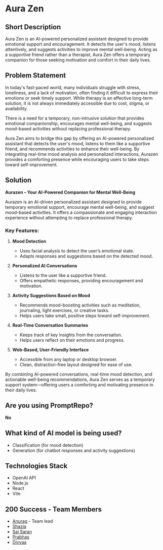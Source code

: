 # Aura Zen

## Short Description
Aura Zen is an AI-powered personalized assistant designed to provide emotional support and encouragement. It detects the user's mood, listens attentively, and suggests activities to improve mental well-being. Acting as a supportive friend rather than a therapist, Aura Zen offers a temporary companion for those seeking motivation and comfort in their daily lives.

## **Problem Statement**  

In today's fast-paced world, many individuals struggle with stress, loneliness, and a lack of motivation, often finding it difficult to express their emotions or seek timely support. While therapy is an effective long-term solution, it is not always immediately accessible due to cost, stigma, or availability.  

There is a need for a temporary, non-intrusive solution that provides emotional companionship, encourages mental well-being, and suggests mood-based activities without replacing professional therapy.  

Aura Zen aims to bridge this gap by offering an AI-powered personalized assistant that detects the user's mood, listens to them like a supportive friend, and recommends activities to enhance their well-being. By integrating real-time mood analysis and personalized interactions, Aurazen provides a comforting presence while encouraging users to take steps toward self-improvement.


## Solution
**Aurazen – Your AI-Powered Companion for Mental Well-Being**  

Aurazen is an AI-driven personalized assistant designed to provide temporary emotional support, encourage mental well-being, and suggest mood-based activities. It offers a compassionate and engaging interaction experience without attempting to replace professional therapy.  

### **Key Features:**  

1. **Mood Detection**  
   - Uses facial analysis to detect the user’s emotional state.  
   - Adapts responses and suggestions based on the detected mood.  

2. **Personalized AI Conversations**  
   - Listens to the user like a supportive friend.  
   - Offers empathetic responses, providing encouragement and motivation.  

3. **Activity Suggestions Based on Mood**  
   - Recommends mood-boosting activities such as meditation, journaling, light exercises, or creative tasks.  
   - Helps users take small, positive steps toward self-improvement.  

4. **Real-Time Conversation Summaries**  
   - Keeps track of key insights from the conversation.  
   - Helps users reflect on their emotions and progress.  

5. **Web-Based, User-Friendly Interface**  
   - Accessible from any laptop or desktop browser.  
   - Clean, distraction-free layout designed for ease of use.  

By combining AI-powered conversations, real-time mood detection, and actionable well-being recommendations, Aura Zen serves as a temporary support system—offering users a comforting and motivating presence in their daily lives.

## Are you using PromptRepo?
**No**

## What kind of AI model is being used?
- Classification (for mood detection)
- Generation (for chatbot responses and activity suggestions)

## Technologies Stack  
- OpenAI API
- Node.js
- React
- Vite

## **200 Success** - Team Members
- [Anurag](https://github.com/AnuragTummapudi) - Team lead
- [Shazia](https://github.com/aizahs31)
- [Sai Saran](https://github.com/Saran2116)
- [Prabhas](https://github.com/prabhas-raju)
- [Divyaa](https://github.com/divyaamaddu)

